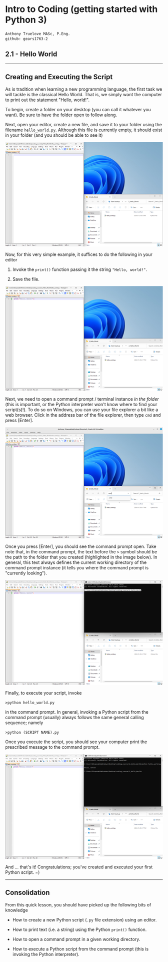 # Intro to Coding (getting started with Python 3)

    Anthony Truelove MASc, P.Eng.
    github: gears1763-2


## 2.1 - Hello World

--------


## Creating and Executing the Script

As is tradition when learning a new programming language, the first task we will tackle 
is the classical Hello World. That is, we simply want the computer to print out the 
statement "Hello, world!".  

To begin, create a folder on your desktop (you can call it whatever you want). Be sure 
to have the folder open to follow along.  

Next, open your editor, create a new file, and save it to your folder using the filename 
`hello_world.py`. Although this file is currently empty, it should exist in your folder 
(and you should be able to see it)

![Windows_file_creation](Windows_file_creation.png)

Now, for this very simple example, it suffices to do the following in your editor

  1. Invoke the `print()` function passing it the string `"Hello, world!"`.
  
  2. Save the file.

![Windows_file_completion](Windows_file_completion.png)

Next, we need to open a command prompt / terminal instance *in the folder* (this is
important, or the Python interpreter won't know where to find your script(s)!). To do 
so on Windows, you can use your file explorer a bit like a web browser. Click in the 
address bar of the file explorer, then type `cmd` and press [Enter].  

![Windows_cmd_directory](Windows_cmd_directory.png)

Once you press [Enter], you should see the command prompt open. Take note that, in the 
command prompt, the text before the `>` symbol should be the path to the folder that you 
created (highlighted in the image below). In general, this text always defines the
current working directory of the command prompt instance (it tells you where the
command prompt is "currently looking").

![Windows_cmd_opened](Windows_cmd_opened.png)

Finally, to execute your script, invoke

    >python hello_world.py

in the command prompt. In general, invoking a Python script from the command prompt
(usually) always follows the same general calling sequence; namely

    >python (SCRIPT NAME).py

Once you execute the script, you should see your computer print the prescribed message 
to the command prompt.

![Windows_script_execution](Windows_script_execution.png)

And ... that's it! Congratulations; you've created and executed your first Python
script.  =)

--------


## Consolidation

From this quick lesson, you should have picked up the following bits of knowledge  

  * How to create a new Python script (`.py` file extension) using an editor.
  
  * How to print text (i.e. a string) using the Python `print()` function.
  
  * How to open a command prompt in a given working directory.
  
  * How to execute a Python script from the command prompt (this is invoking the Python 
    interpreter).
